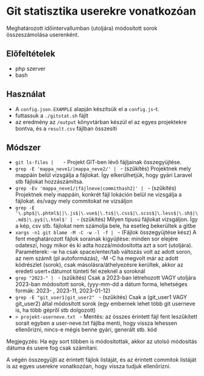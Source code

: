 # Git statisztika userekre vonatkozóan
Meghatározott időintervallumban (utoljára) módosított sorok összeszámolása userenként.

## Előfeltételek
- php szerver
- bash

## Használat
- A `config.json.EXAMPLE` alapján készítsük el a `config.js`-t.
- futtassuk a `./gitstat.sh` fájlt
- az eredmény az `/output` könyvtárban készül el az egyes projektekre bontva, és a `result.csv` fájlban összesíti

## Módszer
- `git ls-files |	` - Projekt GIT-ben lévő fájljainak összegyüjtése.
- `grep -E 'mappa_neve1/|mappa_neve2/' | ` - (szűkítés) Projektnek mely mappáin belül vizsgálja a fájlokat. Így elkerülhetjük, hogy gyári Laravel stb fájlokat hozzászámítsa.  
- `grep -Ev 'mappa_neve1/|fájlneve|commithash2|' | ` - (szűkítés) Projektnek mely mappáin, konkrét fájl lokáción belül ne vizsgálja a fájlokat. és/vagy mely commitokat ne vizsáljon  
- `grep -E '\.php$|\.phtml$||\.js$|\.vue$|\.ts$|\.css$|\.scss$|\.less$|\.sh$|\.md$|\.py$|\.html$' | ` - (szűkítés) Milyen típusú fájlokat vizsgáljon. Így a kép, csv stb. fájlokat nem számolja bele, ha esetleg bekerültek a gitbe   
- `xargs -n1 git blame -M -C -w -l -f | ` - (Fájlok összegyüjtése kész) A fent meghatározott fájlok sorainak kigyüjtése: minden sor elejére odateszi, hogy mikor és ki adta hozzá/módosította azt a sort (utoljára). Paraméterek: -w ha csak space/enter/tab változás volt az adott soron, az nem számít (pl autoformázás), -M -C ha megvolt már az adott kódrészlet (sorok), csak másolásra/áthelyezésre kerültek, akkor az eredeti usert+dátumot tünteti fel ezeknél a soroknál  
- `grep "2023-" | ` - (szűkítés) Csak a 2023-ban létrehozott VAGY utoljára 2023-ban módosított sorok,  (yyy-mm-dd a dátum forma, lehetséges formák: 2023- , 2023-11, 2023-01-12)
- `grep -E "git_user1|git_user2" ` - (szűkítés) Csak a (git_user1 VAGY git_user2) által módosított sorok (egy embernek lehet több git userneve is, ha több gépről stb dolgozott)  
- `> projekt-userneve.txt ` - Mentés: az összes érintett fájl fent leszűkített sorait egyben a user-neve.txt fájlba menti, hogy vissza lehessen ellenőrizni, nincs-e mégis benne gyári, generált stb. kód  
  
Megjegyzés: Ha egy sort többen is módosítottak, akkor az utolsó módositás dátuma és usere fog csak számítani.  
		
A végén összegyűjti az érintett fájlok listáját, és az érintett commitok listáját is az egyes userekre vonatkozóan, hogy vissza tudjuk ellenőrizni.
